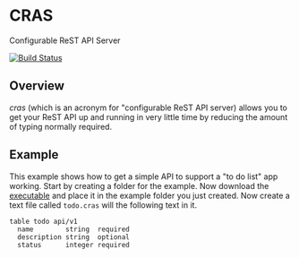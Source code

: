 CRAS
====

Configurable ReST API Server

[![Build Status](https://travis-ci.org/edadma/cras.svg?branch=dev)](https://travis-ci.org/edadma/cras)


Overview
--------

*cras* (which is an acronym for "configurable ReST API server) allows you to get your ReST API up and running in very little time by reducing the amount of typing normally required.


Example
-------

This example shows how to get a simple API to support a "to do list" app working. Start by creating a folder for the example. Now download the [executable](https://dl.bintray.com/edadma/generic/:cras-0.1.jar) and place it in the example folder you just created. Now create a text file called `todo.cras` will the following text in it.

	table todo api/v1
	  name        string  required
	  description string  optional
	  status      integer required

